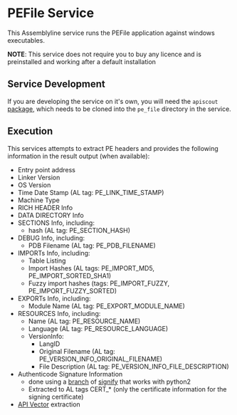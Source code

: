# PEFile Service

This Assemblyline service runs the PEFile application against windows executables.

**NOTE**: This service does not require you to buy any licence and is preinstalled and working after a default installation

## Service Development
If you are developing the service on it's own, you will need the `apiscout` [package](https://github.com/danielplohmann/apiscout), which needs to be cloned into the `pe_file` directory in the service.

## Execution

This services attempts to extract PE headers and provides the following information in the result output (when available):

- Entry point address
- Linker Version
- OS Version
- Time Date Stamp (AL tag: PE_LINK_TIME_STAMP)
- Machine Type
- RICH HEADER Info
- DATA DIRECTORY Info
- SECTIONS Info, including:
    - hash (AL tag: PE_SECTION_HASH)
- DEBUG Info, including:
    - PDB Filename (AL tag: PE_PDB_FILENAME)
- IMPORTs Info, including:
    - Table Listing
    - Import Hashes (AL tags: PE_IMPORT_MD5, PE_IMPORT_SORTED_SHA1)
    - Fuzzy import hashes (tags: PE_IMPORT_FUZZY, PE_IMPORT_FUZZY_SORTED)
- EXPORTs Info, including:
    - Module Name (AL tag: PE_EXPORT_MODULE_NAME)
- RESOURCES Info, including:
    - Name (AL tag: PE_RESOURCE_NAME)
    - Language (AL tag: PE_RESOURCE_LANGUAGE)
    - VersionInfo:
        - LangID
        - Original Filename (AL tag: PE_VERSION_INFO_ORIGINAL_FILENAME)
        - File Description (AL tag: PE_VERSION_INFO_FILE_DESCRIPTION)
- Authenticode Signature Information
    - done using a [branch](https://github.com/jdval/signify) of [signify](https://signify.readthedocs.io/en/latest/) that works with python2
    - Extracted to AL tags CERT_* (only the certificate information for the signing certificate)
- [API Vector](http://byte-atlas.blogspot.com/2018/04/apivectors.html) extraction

